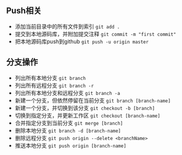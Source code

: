 ## Push相关
* 添加当前目录中的所有文件到索引 `git add .`
* 提交到本地源码库，并附加提交注释 `git commit -m "first commit"`
* 把本地源码库push到github `git push -u origin master`

## 分支操作
* 列出所有本地分支 `git branch`
* 列出所有远程分支 `git branch -r`
* 列出所有本地分支和远程分支 `git branch -a`
* 新建一个分支，但依然停留在当前分支 `git branch [branch-name]`
* 新建一个分支，并切换到该分支 `git checkout -b [branch]`
* 切换到指定分支，并更新工作区 `git checkout [branch-name]`
* 合并指定分支到当前分支 `git merge [branch]`
* 删除本地分支 `git branch -d [branch-name]`
* 删除远程分支 `git push origin --delete <branchName>`
* 推送本地分支 `git push origin [branch-name]`
